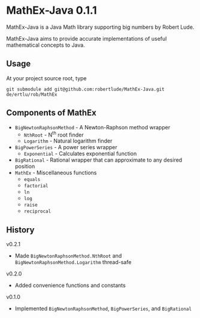 # MathEx-Java 0.1.1

MathEx-Java is a Java Math library supporting big numbers by Robert Lude.

MathEx-Java aims to provide accurate implementations of useful mathematical concepts to Java.

## Usage

At your project source root, type

`git submodule add git@github.com:robertlude/MathEx-Java.git de/ertlu/rob/MathEx`

## Components of MathEx

* `BigNewtonRaphsonMethod` - A Newton-Raphson method wrapper
  * `NthRoot` - N<sup>th</sup> root finder
  * `Logarithm` - Natural logarithm finder
* `BigPowerSeries` - A power series wrapper
  * `Exponential` - Calculates exponential function
* `BigRational` - Rational wrapper that can approximate to any desired position
* `MathEx` - Miscellaneous functions
  * `equals`
  * `factorial`
  * `ln`
  * `log`
  * `raise`
  * `reciprocal`

## History

v0.2.1

* Made `BigNewtonRaphsonMethod.NthRoot` and `BigNewtonRaphsonMethod.Logarithm` thread-safe

v0.2.0

* Added convenience functions and constants

v0.1.0

* Implemented `BigNewtonRaphsonMethod`, `BigPowerSeries`, and `BigRational`
